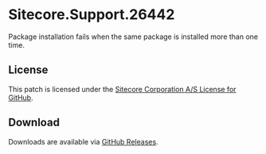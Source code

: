 # Sitecore.Support.26442
Package installation fails when the same package is installed more than one time.

## License  
This patch is licensed under the [Sitecore Corporation A/S License for GitHub](https://github.com/sitecoresupport/Sitecore.Support.26442/blob/master/LICENSE).  

## Download  
Downloads are available via [GitHub Releases](https://github.com/sitecoresupport/Sitecore.Support.26442/releases).  
